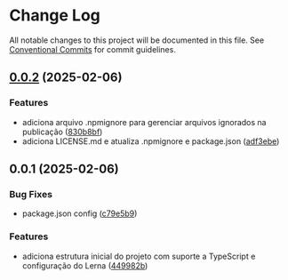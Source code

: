 # Change Log

All notable changes to this project will be documented in this file.
See [Conventional Commits](https://conventionalcommits.org) for commit guidelines.

## [0.0.2](https://github.com/binhodev/consumer-react-x/compare/@consumer-react/core@0.0.1...@consumer-react/core@0.0.2) (2025-02-06)


### Features

* adiciona arquivo .npmignore para gerenciar arquivos ignorados na publicação ([830b8bf](https://github.com/binhodev/consumer-react-x/commit/830b8bf90067b6a94d7ec983cc40c40e96b637f2))
* adiciona LICENSE.md e atualiza .npmignore e package.json ([adf3ebe](https://github.com/binhodev/consumer-react-x/commit/adf3ebeb9bc198434e78550e0a34883832faa175))





## 0.0.1 (2025-02-06)


### Bug Fixes

* package.json config ([c79e5b9](https://github.com/binhodev/consumer-react-x/commit/c79e5b90bf62712250c29b7bb23a65be76f9551a))


### Features

* adiciona estrutura inicial do projeto com suporte a TypeScript e configuração do Lerna ([449982b](https://github.com/binhodev/consumer-react-x/commit/449982b08b736be49b2022ddac38c07d578d7cd0))
